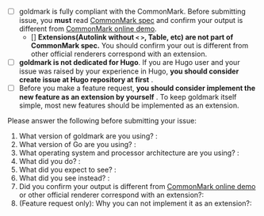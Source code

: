 - [ ] goldmark is fully compliant with the CommonMark. Before submitting issue, you **must** read [CommonMark spec](https://spec.commonmark.org/0.29/) and confirm your output is different from [CommonMark online demo](https://spec.commonmark.org/dingus/).
    - [] **Extensions(Autolink without `<` `>`, Table, etc) are not part of CommonMark spec.** You should confirm your out is different from other official renderers correspond with an extension.
- [ ] **goldmark is not dedicated for Hugo**. If you are Hugo user and your issue was raised by your experience in Hugo, **you should consider create issue at Hugo repository at first** .
- [ ] Before you make a feature request, **you should consider implement the new feature as an extension by yourself** . To keep goldmark itself simple, most new features should be implemented as an extension.

Please answer the following before submitting your issue:

1. What version of goldmark are you using? : 
2. What version of Go are you using? : 
3. What operating system and processor architecture are you using? :
4. What did you do? :
5. What did you expect to see? :
6. What did you see instead? :
7. Did you confirm your output is different from [CommonMark online demo](https://spec.commonmark.org/dingus/) or other official renderer correspond with an extension?:
8. (Feature request only): Why you can not implement it as an extension?:
